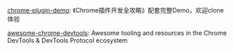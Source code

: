 [chrome-plugin-demo](https://github.com/sxei/chrome-plugin-demo): 《Chrome插件开发全攻略》配套完整Demo，欢迎clone体验

[awesome-chrome-devtools](https://github.com/ChromeDevTools/awesome-chrome-devtools): Awesome tooling and resources in the Chrome DevTools & DevTools Protocol ecosystem
